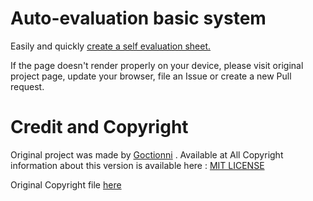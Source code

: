 

# Auto-evaluation basic system
Easily and quickly [create a self evaluation sheet.](https://haredega.github.io/choice-scales/v1.0.3.html)

If the page doesn't render properly on your device, please visit original project page, update your browser, file an Issue or create a new Pull request.

# Credit and Copyright
Original project was made by [Goctionni](https://github.com/Goctionni) . 
Available at 
All Copyright information about this version is available here : [MIT LICENSE](https://haredega.github.io/choice-scales/MIT.txt)

Original Copyright file [here](https://github.com/Goctionni/KinkList/blob/master/MIT.txt)
